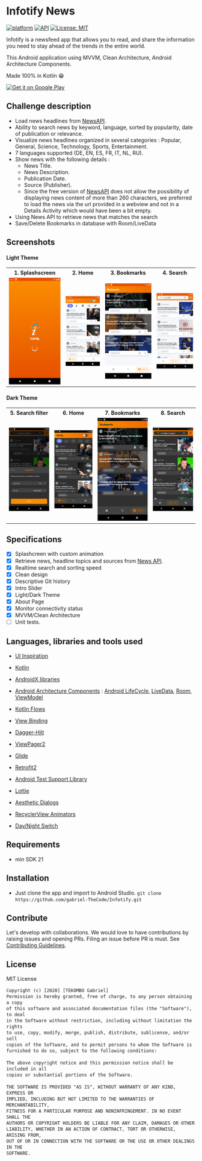 # Infotify News

[![platform](https://img.shields.io/badge/platform-Android-yellow.svg)](https://www.android.com)
[![API](https://img.shields.io/badge/API-21%2B-brightgreen.svg?style=plastic)](https://android-arsenal.com/api?level=21)
[![License: MIT](https://img.shields.io/badge/License-MIT-red.svg)](https://opensource.org/licenses/MIT)

Infotify is a newsfeed app that allows you to read, and share the information you need to stay ahead of the trends in the entire world.

This Android application using MVVM, Clean Architecture, Android Architecture Components.


Made 100% in Kotlin 😁

 <a href="https://play.google.com/store/apps/details?id=com.thecode.infotify">
    <img alt="Get it on Google Play"
        height="80"
        src="https://play.google.com/intl/en_us/badges/images/generic/en_badge_web_generic.png" />
</a>

<a name="description"></a>

## Challenge description

- Load news headlines from [NewsAPI](https://newsapi.org/).
- Ability to search news by keyword, language, sorted by popularity, date of publication or relevance.
- Visualize news headlines organized in several categories : Popular, General, Science, Technology, Sports, Entertainment.
- 7 languages supported (DE, EN, ES, FR, IT, NL, RU).
- Show news with the following details :
  - News Title.
  - News Description.
  - Publication Date.
  - Source (Publisher).
  - Since the free version of [NewsAPI](https://newsapi.org/) does not allow the possibility of displaying news content of more than 260 characters, we preferred to load the news via the url provided in a webview and not in a Details Activity which would have been a bit empty.
- Using News API to retrieve news that matches the search
- Save/Delete Bookmarks in database with Room/LiveData

<a name="screenshots"></a>

## Screenshots

#### Light Theme

<table style="width:100%">
  <tr>
    <th>1. Splashscreen</th>
    <th>2. Home</th>
    <th>3. Bookmarks</th>
    <th>4. Search</th>
  </tr>
  <tr>
    <td><img src="https://github.com/gabriel-TheCode/AndroidLibrariesAssets/raw/master/Infotify/4.png"/></td>
    <td><img src="https://github.com/gabriel-TheCode/AndroidLibrariesAssets/raw/master/Infotify/1.png"/></td>
    <td><img src="https://github.com/gabriel-TheCode/AndroidLibrariesAssets/raw/master/Infotify/2.png"/></td>
    <td><img src="https://github.com/gabriel-TheCode/AndroidLibrariesAssets/raw/master/Infotify/3.png"/></td>
  </tr>
   </table>

#### Dark Theme

  <table>
    <tr>
    <th>5. Search filter</th>
    <th>6. Home</th>
    <th>7. Bookmarks</th>
    <th>8. Search</th>
  </tr>
  <tr>
     <td><img src="https://github.com/gabriel-TheCode/AndroidLibrariesAssets/raw/master/Infotify/9.png"/></td>
      <td><img src="https://github.com/gabriel-TheCode/AndroidLibrariesAssets/raw/master/Infotify/6.png"/></td>
       <td><img src="https://github.com/gabriel-TheCode/AndroidLibrariesAssets/raw/master/Infotify/8.png"/></td>
       <td><img src="https://github.com/gabriel-TheCode/AndroidLibrariesAssets/raw/master/Infotify/7.png"/></td>
  </tr>
  </table>

<a name="specifications"></a>

## Specifications

- [x] Splashcreen with custom animation
- [x] Retrieve news, headline topics and sources from [News API](https://newsapi.org/).
- [x] Realtime search and sorting speed
- [x] Clean design
- [x] Descriptive Git history
- [x] Intro Slider
- [x] Light/Dark Theme
- [x] About Page
- [x] Monitor connectivity status
- [x] MVVM/Clean Architecture
- [ ] Unit tests.

<a name="tools"></a>

## Languages, libraries and tools used

- [UI Inspiration](https://dribbble.com/shots/5495387-News-App-Dark-and-Light-Theme)
- [Kotlin](https://kotlinlang.org/)
- [AndroidX libraries](https://developer.android.com/jetpack/androidx)
- [Android Architecture Components](https://developer.android.com/topic/libraries/architecture) : [Android LifeCycle](https://developer.android.com/topic/libraries/architecture), [LiveData](https://developer.android.com/topic/libraries/architecture/livedata), [Room](https://developer.android.com/jetpack/androidx/releases/room), [ViewModel](https://developer.android.com/topic/libraries/architecture/viewmodel)
- [Kotlin Flows](https://developer.android.com/kotlin/flow)
- [View Binding](https://developer.android.com/topic/libraries/view-binding)
- [Dagger-Hilt](https://developer.android.com/training/dependency-injection/hilt-android)
- [ViewPager2](https://developer.android.com/jetpack/androidx/releases/viewpager2)
- [Glide](https://github.com/bumptech/glide)

- [Retrofit2](https://github.com/square/retrofit)
- [Android Test Support Library](https://developer.android.com/training/testing/index.html)
- [Lottie](https://github.com/airbnb/lottie-android)
- [Aesthetic Dialogs](https://github.com/gabriel-TheCode/AestheticDialogs)
- [RecyclerView Animators](https://github.com/wasabeef/recyclerview-animators)
- [Day/Night Switch](https://github.com/Mahfa/DayNightSwitch)


<a name="requirements"></a>

## Requirements

- min SDK 21

<a name="installation"></a>

## Installation

- Just clone the app and import to Android Studio.
  `git clone https://github.com/gabriel-TheCode/Infotify.git`

<a name="contribute"></a>

## Contribute

Let's develop with collaborations. We would love to have contributions by raising issues and opening PRs. Filing an issue before PR is must.
See [Contributing Guidelines](CONTRIBUTING.md).

<a name="license"></a>

## License

MIT License

```
Copyright (c) [2020] [TEKOMBO Gabriel]
Permission is hereby granted, free of charge, to any person obtaining a copy
of this software and associated documentation files (the "Software"), to deal
in the Software without restriction, including without limitation the rights
to use, copy, modify, merge, publish, distribute, sublicense, and/or sell
copies of the Software, and to permit persons to whom the Software is
furnished to do so, subject to the following conditions:

The above copyright notice and this permission notice shall be included in all
copies or substantial portions of the Software.

THE SOFTWARE IS PROVIDED "AS IS", WITHOUT WARRANTY OF ANY KIND, EXPRESS OR
IMPLIED, INCLUDING BUT NOT LIMITED TO THE WARRANTIES OF MERCHANTABILITY,
FITNESS FOR A PARTICULAR PURPOSE AND NONINFRINGEMENT. IN NO EVENT SHALL THE
AUTHORS OR COPYRIGHT HOLDERS BE LIABLE FOR ANY CLAIM, DAMAGES OR OTHER
LIABILITY, WHETHER IN AN ACTION OF CONTRACT, TORT OR OTHERWISE, ARISING FROM,
OUT OF OR IN CONNECTION WITH THE SOFTWARE OR THE USE OR OTHER DEALINGS IN THE
SOFTWARE.
```
